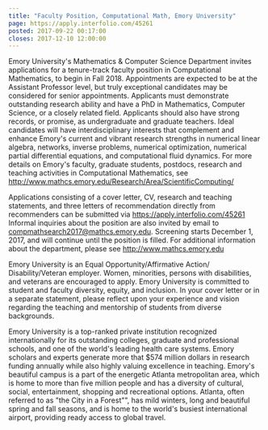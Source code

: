 ```yaml
---
title: "Faculty Position, Computational Math, Emory University"
page: https://apply.interfolio.com/45261
posted: 2017-09-22 00:17:00
closes: 2017-12-10 12:00:00
---
```


Emory University's Mathematics & Computer Science Department invites
applications for a tenure-track faculty position in Computational
Mathematics, to begin in Fall 2018. Appointments are expected to be at
the Assistant Professor level, but truly exceptional candidates may be
considered for senior appointments. Applicants must demonstrate
outstanding research ability and have a PhD in Mathematics, Computer
Science, or a closely related field. Applicants should also have
strong records, or promise, as undergraduate and graduate
teachers. Ideal candidates will have interdisciplinary interests that
complement and enhance Emory's current and vibrant research strengths
in numerical linear algebra, networks, inverse problems, numerical
optimization, numerical partial differential equations, and
computational fluid dynamics. For more details on Emory's faculty,
graduate students, postdocs, research and teaching activities in
Computational Mathematics, see
<http://www.mathcs.emory.edu/Research/Area/ScientificComputing/>

Applications consisting of a cover letter, CV, research and teaching
statements, and three letters of recommendation directly from
recommenders can be submitted via <https://apply.interfolio.com/45261>
Informal inquiries about the position are also invited by email to
<compmathsearch2017@mathcs.emory.edu>. Screening starts December 1,
2017, and will continue until the position is filled. For additional
information about the department, please see <http://www.mathcs.emory.edu>

Emory University is an Equal Opportunity/Affirmative Action/
Disability/Veteran employer. Women, minorities, persons with
disabilities, and veterans are encouraged to apply. Emory University
is committed to student and faculty diversity, equity, and
inclusion. In your cover letter or in a separate statement, please
reflect upon your experience and vision regarding the teaching and
mentorship of students from diverse backgrounds.

Emory University is a top-ranked private institution recognized
internationally for its outstanding colleges, graduate and
professional schools, and one of the world's leading health care
systems. Emory scholars and experts generate more that $574 million
dollars in research funding annually while also highly valuing
excellence in teaching. Emory's beautiful campus is a part of the
energetic Atlanta metropolitan area, which is home to more than five
million people and has a diversity of cultural, social, entertainment,
shopping and recreational options. Atlanta, often referred to as "the
City in a Forest"", has mild winters, long and beautiful spring and
fall seasons, and is home to the world's busiest international
airport, providing ready access to global travel.

